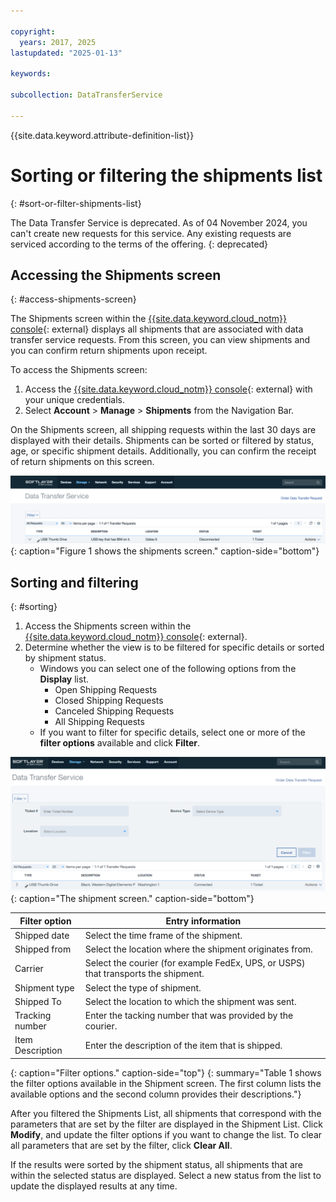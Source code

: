```yaml
---

copyright:
  years: 2017, 2025
lastupdated: "2025-01-13"

keywords:

subcollection: DataTransferService

---
```


{{site.data.keyword.attribute-definition-list}}

# Sorting or filtering the shipments list
{: #sort-or-filter-shipments-list}

The Data Transfer Service is deprecated. As of 04 November 2024, you can't create new requests for this service. Any existing requests are serviced according to the terms of the offering.
{: deprecated}

## Accessing the Shipments screen
{: #access-shipments-screen}

The Shipments screen within the [{{site.data.keyword.cloud_notm}} console](/login){: external} displays all shipments that are associated with data transfer service requests. From this screen, you can view shipments and you can confirm return shipments upon receipt.

To access the Shipments screen:

1. Access the [{{site.data.keyword.cloud_notm}} console](/login){: external} with your unique credentials.
2. Select **Account** > **Manage** > **Shipments** from the Navigation Bar.

On the Shipments screen, all shipping requests within the last 30 days are displayed with their details. Shipments can be sorted or filtered by status, age, or specific shipment details. Additionally, you can confirm the receipt of return shipments on this screen.

![Shipments Screen](/images/DTSShipmentScreen1.svg){: caption="Figure 1 shows the shipments screen." caption-side="bottom"}

## Sorting and filtering
{: #sorting}

1. Access the Shipments screen within the [{{site.data.keyword.cloud_notm}} console](/login){: external}.
2. Determine whether the view is to be filtered for specific details or sorted by shipment status.
   - Windows  you can select one of the following options from the **Display** list.
     - Open Shipping Requests
     - Closed Shipping Requests
     - Canceled Shipping Requests
     - All Shipping Requests
   - If you want to filter for specific details, select one or more of the **filter options** available and click **Filter**.

![DTS Shipment Screen](/images/DTSShipmentScreen.svg){: caption="The shipment screen." caption-side="bottom"}

|Filter option|Entry information|
|-------------|-----------------|
|Shipped date|Select the time frame of the shipment.|
|Shipped from|Select the location where the shipment originates from.|
|Carrier|Select the courier (for example FedEx, UPS, or USPS) that transports the shipment.|
|Shipment type|Select the type of shipment.|
|Shipped To|Select the location to which the shipment was sent.|
|Tracking number|Enter the tacking number that was provided by the courier.|
|Item Description|Enter the description of the item that is shipped.|
{: caption="Filter options." caption-side="top"}
{: summary="Table 1 shows the filter options available in the Shipment screen. The first column lists the available options and the second column provides their descriptions."}

After you filtered the Shipments List, all shipments that correspond with the parameters that are set by the filter are displayed in the Shipment List. Click **Modify**, and update the filter options if you want to change the list. To clear all parameters that are set by the filter, click **Clear All**.

If the results were sorted by the shipment status, all shipments that are within the selected status are displayed. Select a new status from the list to update the displayed results at any time.
